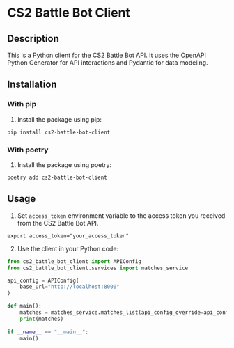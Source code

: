 
# CS2 Battle Bot Client

## Description

This is a Python client for the CS2 Battle Bot API. It uses the OpenAPI Python Generator for API interactions and Pydantic for data modeling.

## Installation

### With pip
1. Install the package using pip:
```shell
pip install cs2-battle-bot-client
```
### With poetry
1. Install the package using poetry:
```shell
poetry add cs2-battle-bot-client
```

## Usage
1. Set `access_token` environment variable to the access token you received from the CS2 Battle Bot API.
```shell
export access_token="your_access_token"
```
2. Use the client in your Python code:
```python
from cs2_battle_bot_client import APIConfig
from cs2_battle_bot_client.services import matches_service

api_config = APIConfig(
    base_url="http://localhost:8000"
)

def main():
    matches = matches_service.matches_list(api_config_override=api_config)
    print(matches)
    
if __name__ == "__main__":
    main()

```